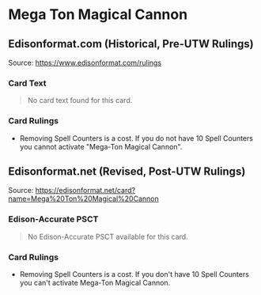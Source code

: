 # Mega Ton Magical Cannon

## Edisonformat.com (Historical, Pre-UTW Rulings)

Source: https://www.edisonformat.com/rulings

### Card Text

> No card text found for this card.

### Card Rulings

*   Removing Spell Counters is a cost. If you do not have 10 Spell Counters you cannot activate "Mega-Ton Magical Cannon".

## Edisonformat.net (Revised, Post-UTW Rulings)

Source: https://edisonformat.net/card?name=Mega%20Ton%20Magical%20Cannon

### Edison-Accurate PSCT

> No Edison-Accurate PSCT available for this card.

### Card Rulings

*   Removing Spell Counters is a cost. If you don't have 10 Spell Counters you can't activate Mega-Ton Magical Cannon.
            